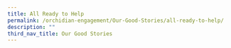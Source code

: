 ```yaml
---
title: All Ready to Help
permalink: /orchidian-engagement/Our-Good-Stories/all-ready-to-help/
description: ""
third_nav_title: Our Good Stories
---
```

